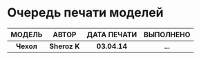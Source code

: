 # Очередь печати моделей

| МОДЕЛЬ | АВТОР | ДАТА ПЕЧАТИ | ВЫПОЛНЕНО |
|:------:|:-----:|:-----------:|:---------:|
|**Чехол**|**Sheroz K**|**03.04.14**|**...**

